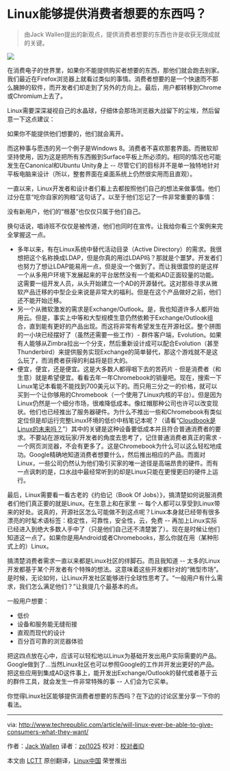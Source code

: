 Linux能够提供消费者想要的东西吗？
================================================================================
> 由Jack Wallen提出的新观点，提供消费者想要的东西也许是收获无限成就的关键。

![](http://tr2.cbsistatic.com/hub/i/r/2014/08/14/ce90a81e-d17b-4b8f-bd5b-053120e305e6/resize/620x485/f5f9e0798798172d4e41edbedeb6b7e5/whattheyneedhero.png)

在消费电子的世界里，如果你不能提供购买者想要的东西，那他们就会跑去别家。我们最近在Firefox浏览器上就看过类似的事情。消费者想要的是一个快速而不那么臃肿的软件，而开发者们却走到了另外的方向上。最后，用户都转移到Chrome或Chromium上去了。

Linux需要深深凝视自己的水晶球，仔细体会那场浏览器大战留下的尘埃，然后留意一下这点建议：

如果你不能提供他们想要的，他们就会离开。

而这种事与愿违的另一个例子是Windows 8。消费者不喜欢那套界面。而微软却坚持使用，因为这是把所有东西搬到Surface平板上所必须的。相同的情况也可能发生在Canonical和Ubuntu Unity身上 -- 尽管它们的目标并不是单一独特地针对平板电脑来设计（所以，整套界面在桌面系统上仍然很实用而且直观）。

一直以来，Linux开发者和设计者们看上去都按照他们自己的想法来做事情。他们过分在意“吃你自家的狗粮”这句话了。以至于他们忘记了一件非常重要的事情：

没有新用户，他们的“根基”也仅仅只属于他们自己。

换句话说，唱诗班不仅仅是被传道，他们也同时在宣传。让我给你看三个案例来完全掌握这一点。

- 多年以来，有在Linux系统中替代活动目录（Active Directory）的需求。我很想把这个名称换成LDAP，但是你真的用过LDAP吗？那就是个噩梦。开发者们也努力了想让LDAP能易用一点，但是没一个做到了。而让我很震惊的是这样一个从多用户环境下发展起来的平台居然没有一个能和AD正面较量的功能。这需要一组开发人员，从头开始建立一个AD的开源替代。这对那些寻求从微软产品迁移的中型企业来说是非常大的福利。但是在这个产品做好之前，他们还不能开始迁移。
- 另一个从微软激发的需求是Exchange/Outlook。是，我也知道许多人都开始用云。但是，事实上中等和大型规模生意仍然依赖于Exchange/Outlook组合，直到能有更好的产品出现。而这将非常有希望发生在开源社区。整个拼图的一小块已经摆好了（虽然还需要一些工作）- 群件客户端，Evolution。如果有人能够从Zimbra拉出一个分支，然后重新设计成可以配合Evolution（甚至Thunderbird）来提供服务实现Exchange的简单替代，那这个游戏就不是这么玩了，而消费者获得的利益将是巨大的。
- 便宜，便宜，还是便宜。这是大多数人都得咽下去的苦药片 - 但是消费者（和生意）就是希望便宜。看看去年一年Chromebook的销量吧。现在，搜索一下Linux笔记本看能不能找到700美元以下的。而只用三分之一的价格，就可以买到一个让你够用的Chromebook（一个使用了Linux内核的平台）。但是因为Linux仍然是一个细分市场，很难降低成本。像红帽那种公司也许可以改变现状。他们也已经推出了服务器硬件。为什么不推出一些和Chromebook有类似定位但是却运行完整Linux环境的低价中档笔记本呢？（请看“[Cloudbook是Linux的未来吗？][1]”）其中的关键是这种设备要低成本并且符合普通消费者的要求。不要站在游戏玩家/开发者的角度去思考了，记住普通消费者真正的需求 - 一个网页浏览器，不会有更多了。这是Chromebook为什么可以这么轻松地成功。Google精确地知道消费者想要什么，然后推出相应的产品。而面对Linux，一些公司仍然认为他们吸引买家的唯一途径是高端昂贵的硬件。而有一点讽刺的是，口水战中最经常听到的却是Linux只能在更慢更旧的硬件上运行。

最后，Linux需要看一看古老的《约伯记（Book Of Jobs）》，搞清楚如何说服消费者们他们真正要的就是Linux。在生意上和在家里 -- 每个人都可以享受到Linux带来的好处。说真的，开源社区怎么可能做不到这点呢？Linux本身就已经带有很多漂亮的时髦术语标签：稳定性，可靠性，安全性，云，免费 -- 再加上Linux实际已经进入到绝大多数人手中了（只是他们自己还不清楚罢了）。现在是时候让他们知道这一点了。如果你是用Android或者Chromebooks，那么你就在用（某种形式上的）Linux。

搞清楚消费者需求一直以来都是Linux社区的绊脚石。而且我知道 -- 太多的Linux开发都基于某个开发者有个特殊的想法。这意味着这些开发都针对的“微型市场”。是时候，无论如何，让Linux开发社区能够进行全球性思考了。“一般用户有什么需求，我们怎么满足他们？”让我提几个最基本的点。

一般用户想要：

- 低价
- 设备和服务能无缝衔接
- 直观而现代的设计
- 百分百可靠的浏览器体验

把这四点放在心中，应该可以轻松地以Linux为基础开发出用户实际需要的产品。Google做到了...当然Linux社区也可以参照Google的工作并开发出更好的产品。把这些应用到集成AD这件事上，能开发出Exchange/Outlook的替代或者基于云的群件工具，就会发生一件非常特殊的事 -- 人们会为它买单。

你觉得Linux社区能够提供消费者想要的东西吗？在下边的讨论区里分享一下你的看法。

--------------------------------------------------------------------------------

via: http://www.techrepublic.com/article/will-linux-ever-be-able-to-give-consumers-what-they-want/

作者：[Jack Wallen][a]
译者：[zpl1025](https://github.com/zpl1025)
校对：[校对者ID](https://github.com/校对者ID)

本文由 [LCTT](https://github.com/LCTT/TranslateProject) 原创翻译，[Linux中国](http://linux.cn/) 荣誉推出

[a]:http://www.techrepublic.com/search/?a=jack+wallen
[1]:http://www.techrepublic.com/article/is-the-cloudbook-the-future-of-linux/
